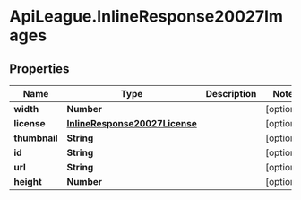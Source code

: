 # ApiLeague.InlineResponse20027Images

## Properties

Name | Type | Description | Notes
------------ | ------------- | ------------- | -------------
**width** | **Number** |  | [optional] 
**license** | [**InlineResponse20027License**](InlineResponse20027License.md) |  | [optional] 
**thumbnail** | **String** |  | [optional] 
**id** | **String** |  | [optional] 
**url** | **String** |  | [optional] 
**height** | **Number** |  | [optional] 


